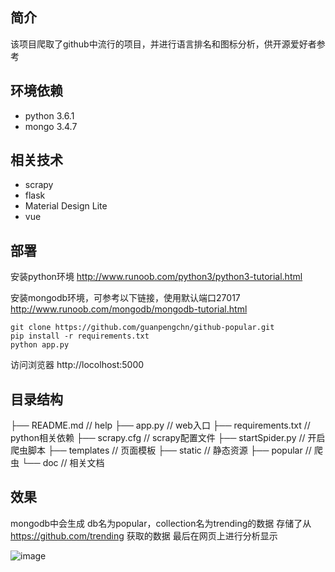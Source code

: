 ## 简介
该项目爬取了github中流行的项目，并进行语言排名和图标分析，供开源爱好者参考

## 环境依赖
 - python 3.6.1
 - mongo 3.4.7

## 相关技术
 - scrapy
 - flask
 - Material Design Lite
 - vue

## 部署
安装python环境
http://www.runoob.com/python3/python3-tutorial.html

安装mongodb环境，可参考以下链接，使用默认端口27017
http://www.runoob.com/mongodb/mongodb-tutorial.html

```
git clone https://github.com/guanpengchn/github-popular.git
pip install -r requirements.txt
python app.py
``` 

访问浏览器
http://locolhost:5000

## 目录结构

├── README.md                   // help
├── app.py                      // web入口
├── requirements.txt            // python相关依赖
├── scrapy.cfg                  // scrapy配置文件
├── startSpider.py              // 开启爬虫脚本
├── templates                   // 页面模板
├── static                      // 静态资源
├── popular                     // 爬虫
└── doc                         // 相关文档

## 效果
mongodb中会生成
db名为popular，collection名为trending的数据
存储了从
https://github.com/trending
获取的数据
最后在网页上进行分析显示

![image](https://github.com/guanpengchn/github-popular/blob/master/doc/content.png)
